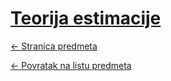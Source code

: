 # [Teorija estimacije](https://www.github.com/studosi-fer/TEOEST)
[<- Stranica predmeta](https://www.fer.unizg.hr/predmet/teoest)

[<- Povratak na listu predmeta](https://www.github.com/studosi/FER)